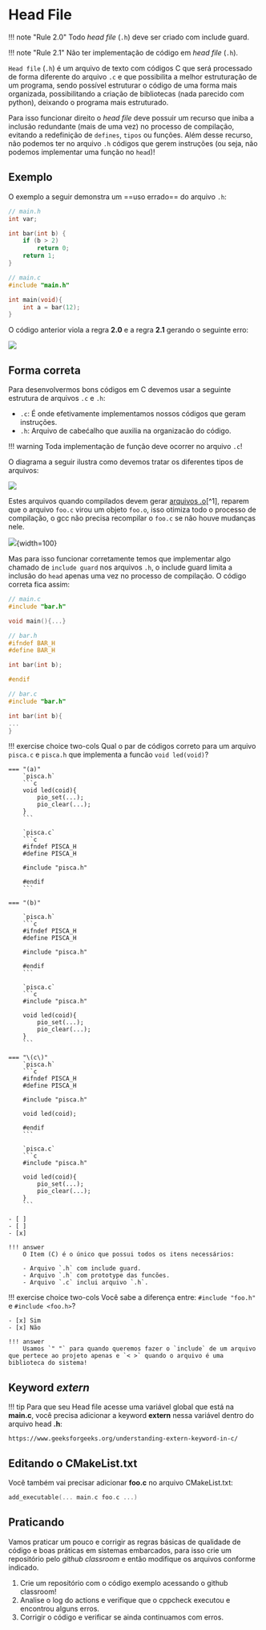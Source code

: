 # Head File

!!! note "Rule 2.0" 
    Todo *head file* (`.h`) deve ser criado com include guard.
    
!!! note "Rule 2.1"
    Não ter implementação de código em *head file* (`.h`).

`Head file` (`.h`) é um arquivo de texto com códigos C que será processado de forma diferente do arquivo `.c` e que possibilita a melhor estruturação de um programa, sendo possível estruturar o código de uma forma mais organizada, possibilitando a criação de bibliotecas (nada parecido com python), deixando o programa mais estruturado. 

Para isso funcionar direito o *head file* deve possuir um recurso que iniba a inclusão redundante (mais de uma vez) no processo de compilação, evitando a redefinição de `defines`, `tipos` ou funções. Além desse recurso, não podemos ter no arquivo `.h` códigos que gerem instruções (ou seja, não podemos implementar uma função no `head`)!

## Exemplo

O exemplo a seguir demonstra um ==uso errado== do arquivo `.h`:

```c
// main.h
int var; 

int bar(int b) {
    if (b > 2) 
        return 0;
    return 1;
}
``` 
    
```c
// main.c
#include "main.h"

int main(void){
    int a = bar(12);
}
```

O código anterior viola a regra **2.0** e a regra **2.1** gerando o seguinte erro:

![](figs/checker-rule-head.png)

## Forma correta

Para desenvolvermos bons códigos em C devemos usar a seguinte estrutura de arquivos `.c` e `.h`:

- `.c`: É onde efetivamente implementamos nossos códigos que geram instruções.
- `.h`: Arquivo de cabećalho que auxilia na organizacão do código.

!!! warning
    Toda implementação de função deve ocorrer no arquivo `.c`!

O diagrama a seguir ilustra como devemos tratar os diferentes tipos de arquivos:

![](figs/head-file-1.png)

Estes arquivos quando compilados devem gerar [arquivos .o]()[^1], reparem que o arquivo `foo.c` virou um objeto `foo.o`, isso otimiza todo o processo de compilação, o gcc não precisa recompilar o `foo.c` se não houve mudanças nele.

![](figs/head-file-2.png){width=100}

Mas para isso funcionar corretamente temos que implementar algo chamado de `include guard` nos arquivos `.h`, o include guard limita a inclusão do `head` apenas uma vez no processo de compilação. O código correta fica assim:

```c
// main.c
#include "bar.h"

void main(){...}
```

```c
// bar.h
#ifndef BAR_H
#define BAR_H

int bar(int b);

#endif
```

```c
// bar.c
#include "bar.h"

int bar(int b){
...
}
```

!!! exercise choice two-cols
    Qual o par de códigos correto para um arquivo `pisca.c` e `pisca.h` que implementa a funcão `void led(void)`?
    
    === "(a)"
        `pisca.h`
        ```c
        void led(coid){
            pio_set(...); 
            pio_clear(...);
        }
        ```

        `pisca.c`
        ```c
        #ifndef PISCA_H
        #define PISCA_H
        
        #include "pisca.h"
        
        #endif        
        ```
        
    === "(b)"
    
        `pisca.h`
        ```c
        #ifndef PISCA_H
        #define PISCA_H
        
        #include "pisca.h"
        
        #endif
        ```
        
        `pisca.c`
        ```c
        #include "pisca.h"
        
        void led(coid){
            pio_set(...); 
            pio_clear(...);
        }
        ```
        
    === "\(c\)"
        `pisca.h`
        ```c
        #ifndef PISCA_H
        #define PISCA_H
        
        #include "pisca.h"
        
        void led(coid);
        
        #endif
        ```
        
        `pisca.c`
        ```c
        #include "pisca.h"
        
        void led(coid){
            pio_set(...); 
            pio_clear(...); 
        }
        ```
       
    - [ ] 
    - [ ] 
    - [x] 

    !!! answer
        O Item (C) é o único que possui todos os itens necessários:
        
        - Arquivo `.h` com include guard.
        - Arquivo `.h` com prototype das funcões.
        - Arquivo `.c` inclui arquivo `.h`.
        
        
!!! exercise choice two-cols
    Você sabe a diferença entre: `#include "foo.h"` e `#include <foo.h>`?
        
    - [x] Sim
    - [x] Não
    
    !!! answer
        Usamos `" "` para quando queremos fazer o `include` de um arquivo que pertece ao projeto apenas e `< >` quando o arquivo é uma biblioteca do sistema!
	
## Keyword *extern*
	
!!! tip
    Para que seu Head file acesse uma variável global que está na **main.c**, você precisa adicionar a keyword **extern** nessa variável dentro do arquivo head **.h**:
	
	https://www.geeksforgeeks.org/understanding-extern-keyword-in-c/
		
## Editando o CMakeList.txt

Você também vai precisar adicionar **foo.c** no arquivo CMakeList.txt:

```c
add_executable(... main.c foo.c ...)
```
       
## Praticando

Vamos praticar um pouco e corrigir as regras básicas de qualidade de código e boas práticas em sistemas embarcados, para isso crie um repositório pelo *github classroom* e então modifique os arquivos conforme indicado.

1. Crie um repositório com o código exemplo acessando o github classroom!
1. Analise o log do actions e verifique que o cppcheck executou e encontrou alguns erros.
1. Corrigir o código e verificar se ainda continuamos com erros.
